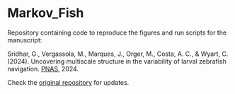 # Markov_Fish

Repository containing code to reproduce the figures and run scripts for the manuscript:

Sridhar, G., Vergassola, M., Marques, J., Orger, M., Costa, A. C., & Wyart, C. (2024). Uncovering multiscale structure in the variability of larval zebrafish navigation. [PNAS](https://www.pnas.org/doi/10.1073/pnas.2410254121), 2024.

Check the [original repository](https://github.com/GautamSridhar/Markov_Fish) for updates.

